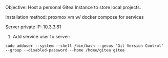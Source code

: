 Objective: Host a personal Gitea Instance to store local projects. 

Installation method: proxmox vm w/ docker compose for services

Server private IP: 10.3.3.61

1. Add service user to server:
```
sudo adduser --system --shell /bin/bash --gecos 'Git Version Control' --group --disabled-password --home /home/gitea gitea
```


